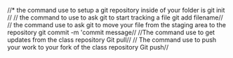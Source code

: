 //* the command  use to setup a git repository inside of your folder is git init //
// the command to use to ask git to start tracking a file git add filename//
// the command  use to ask git to move your file from the staging area to the repository git commit -m 'commit message//
//The command use to get updates from the class repository Git pull//
// The command use to push your work to your fork of the class repository Git push// 